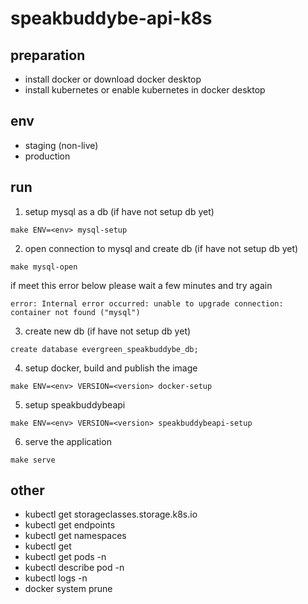 # speakbuddybe-api-k8s

## preparation
- install docker or download docker desktop
- install kubernetes or enable kubernetes in docker desktop

## env
- staging (non-live)
- production

## run
1. setup mysql as a db (if have not setup db yet)
```
make ENV=<env> mysql-setup
```

2. open connection to mysql and create db (if have not setup db yet)
```
make mysql-open
```

if meet this error below please wait a few minutes and try again

```
error: Internal error occurred: unable to upgrade connection: container not found ("mysql")
```

3. create new db (if have not setup db yet)

```
create database evergreen_speakbuddybe_db;
```

4. setup docker, build and publish the image
```
make ENV=<env> VERSION=<version> docker-setup
```

5. setup speakbuddybeapi
```
make ENV=<env> VERSION=<version> speakbuddybeapi-setup
```

6. serve the application
```
make serve
```

## other
- kubectl get storageclasses.storage.k8s.io
- kubectl get endpoints
- kubectl get namespaces
- kubectl get <keyword>
- kubectl get pods -n <namespace>
- kubectl describe pod <pod-name> -n <namespace>
- kubectl logs <pod-name> -n <namespace>
- docker system prune